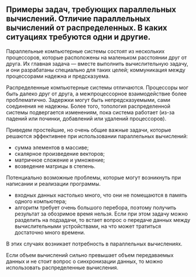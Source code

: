 ## Примеры задач, требующих параллельных вычислений. Отличие параллельных вычислений от распределенных. В каких ситуациях требуются одни и другие.

Параллельные компьютерные системы состоят из нескольких  процессоров, которые расположены на маленьком расстоянии друг от друга. Их главная задача — вместе выполнить вычислительную задачу, и они разрабатаны специально для таких целей; коммуникация между процессорами надежна и предсказуема.

Распределенные компьютерные системы отличаются. Процессоры мог быть далеко друг от друга, а межпроцессорное взаимодействие более проблематично. Задержки могут быть непредсказуемыми, сами соединения не надежны. Более того, топология  распределенной системы подвергается изменениям, пока система работает (из-за падений или починки, добавлений или удалений процессоров).

Приведем простейшие, но очень общие важные задачи, которые решаются эффективнее при использовании параллельных вычислений:

* сумма элементов в массиве;
* скалярное произведение векторов;
* матричное сложение и умножение;
* возведение матрицы в степень.

Потенциально возможные проблемы, которые могут возникнуть при написании и реализации программы.

* входных данных настолько много, что они не помещаются в память одного компьютера;
* алгоритм требует очень большого перебора, поэтому получить результат за обозримое время нельзя. Если при этом задачу можно разделить на подзадачи, то встает вопрос о передаче данных между вычислительными устройствами, на что может тратиться достаточно много времени.

В этих случаях возникает потребность в параллельных вычислениях.

Если объем вычислений сильно превышает объем передаваемых данных и не стоит вопрос о синхронизации данных, то можно использовать распределенные вычисления.
